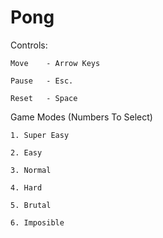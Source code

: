 # Pong
Controls:

	Move	- Arrow Keys
	
	Pause	- Esc.
	
  	Reset	- Space
	
Game Modes (Numbers To Select)

	1. Super Easy
		
	2. Easy
		
	3. Normal
		
	4. Hard
		
	5. Brutal
		
	6. Imposible
